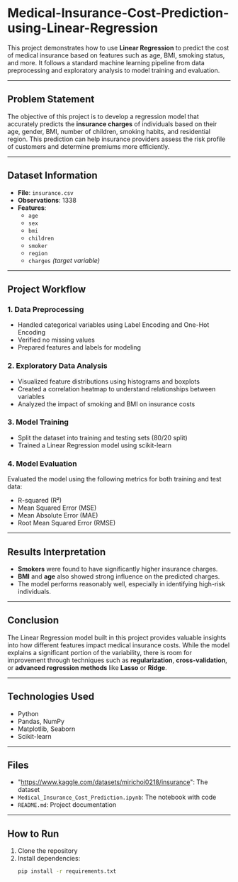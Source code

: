 # Medical-Insurance-Cost-Prediction-using-Linear-Regression

This project demonstrates how to use **Linear Regression** to predict the cost of medical insurance based on features such as age, BMI, smoking status, and more. It follows a standard machine learning pipeline from data preprocessing and exploratory analysis to model training and evaluation.

---

## Problem Statement

The objective of this project is to develop a regression model that accurately predicts the **insurance charges** of individuals based on their age, gender, BMI, number of children, smoking habits, and residential region. This prediction can help insurance providers assess the risk profile of customers and determine premiums more efficiently.

---

## Dataset Information

- **File**: `insurance.csv`
- **Observations**: 1338
- **Features**:
  - `age`
  - `sex`
  - `bmi`
  - `children`
  - `smoker`
  - `region`
  - `charges` *(target variable)*

---

## Project Workflow

### 1. **Data Preprocessing**
- Handled categorical variables using Label Encoding and One-Hot Encoding
- Verified no missing values
- Prepared features and labels for modeling

### 2. **Exploratory Data Analysis**
- Visualized feature distributions using histograms and boxplots
- Created a correlation heatmap to understand relationships between variables
- Analyzed the impact of smoking and BMI on insurance costs

### 3. **Model Training**
- Split the dataset into training and testing sets (80/20 split)
- Trained a Linear Regression model using scikit-learn

### 4. **Model Evaluation**
Evaluated the model using the following metrics for both training and test data:
- R-squared (R²)
- Mean Squared Error (MSE)
- Mean Absolute Error (MAE)
- Root Mean Squared Error (RMSE)

---

## Results Interpretation

- **Smokers** were found to have significantly higher insurance charges.
- **BMI** and **age** also showed strong influence on the predicted charges.
- The model performs reasonably well, especially in identifying high-risk individuals.

---

## Conclusion

The Linear Regression model built in this project provides valuable insights into how different features impact medical insurance costs. While the model explains a significant portion of the variability, there is room for improvement through techniques such as **regularization**, **cross-validation**, or **advanced regression methods** like **Lasso** or **Ridge**.

---

## Technologies Used

- Python
- Pandas, NumPy
- Matplotlib, Seaborn
- Scikit-learn

---

## Files

- "https://www.kaggle.com/datasets/mirichoi0218/insurance": The dataset
- `Medical_Insurance_Cost_Prediction.ipynb`: The notebook with code
- `README.md`: Project documentation

---

## How to Run

1. Clone the repository
2. Install dependencies:  
   ```bash
   pip install -r requirements.txt

